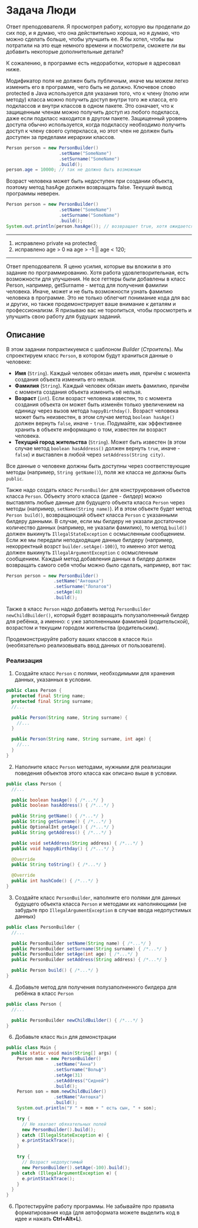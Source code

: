# Задача Люди

Ответ преподоввателя. Я просмотрел работу, которую вы проделали до сих пор, и я думаю, что она действительно хороша, но я думаю, что можно сделать больше, чтобы улучшить ее. Я бы хотел, чтобы вы потратили на это еще немного времени и посмотрели, сможете ли вы добавить некоторые дополнительные детали?

К сожалению, в программе есть недоработки, которые я адресовал ниже.

Модификатор поля не должен быть публичным, иначе мы можем легко изменить его в программе, чего быть не должно.
Ключевое слово protected в Java используется для указания того, что к члену (полю или методу) класса можно получить доступ внутри того же класса, его подклассов и внутри классов в одном пакете. Это означает, что к защищенным членам можно получить доступ из любого подкласса, даже если подкласс находится в другом пакете. Защищенный уровень доступа обычно используется, когда подклассу необходимо получить доступ к члену своего суперкласса, но этот член не должен быть доступен за пределами иерархии классов.

```java
Person person = new PersonBuilder()
                    .setName("SomeName")
                    .setSurname("SomeName")
                    .build();
person.age = 10000; // так не должно быть возможным
```

Возраст человека может быть недоступен при создании объекта, поэтому метод hasAge должен возвращать false. Текущий вывод программы неверен.

```java
Person person = new PersonBuilder()
                    .setName("SomeName")
                    .setSurname("SomeName")
                    .build();
System.out.println(person.hasAge()); // возвращает true, хотя ожидается false
```
--------------------------------------------------
1. исправлено private на protected;
2. исправлено age > 0 на age > -1 || age < 120;
--------------------------------------------------

Ответ преподователя. Я ценю усилия, которые вы вложили в это задание по программированию. Хотя работа удовлетворительная, есть возможности для улучшения. Не все геттеры были добавлены в класс Person, например, getSurname - метод для получения фамилии человека. Иначе, может и не быть возможности узнать фамилию человека в программе. Это не только облегчит понимание кода для вас и других, но также продемонстрирует ваше внимание к деталям и профессионализм. Я призываю вас не торопиться, чтобы просмотреть и улучшить свою работу для будущих заданий.

## Описание
В этом задании попрактикуемся с шаблоном *Builder* (*Строитель*). Мы спроектируем класс `Person`, в котором будут храниться данные о человеке:
* **Имя** (`String`). Каждый человек обязан иметь имя, причём с момента создания объекта изменить его нельзя.
* **Фамилия** (`String`). Каждый человек обязан иметь фамилию, причём с момента создания объекта изменить её нельзя.
* **Возраст** (`int`). Если возраст человека известен, то с момента создания объекта он может быть изменён только увеличением на единицу через вызов метода `happyBirthday()`. Возраст человека может быть неизвестен, в этом случае метод `boolean hasAge()` должен вернуть `false`, иначе - `true`. Подумайте, как эффективнее хранить в объекте информацию о том, известен ли возраст человека.
* **Текущий город жительства** (`String`). Может быть известен (в этом случае метод `boolean hasAddress()` должен вернуть `true`, иначе - `false`) и выставлен в любой через `setAddress(String city)`.

Все данные о человеке должны быть доступны через соответствующие методы (например, `String getName()`), поля же класса не должны быть `public`.

Также надо создать класс `PersonBuilder` для конструирования объектов класса `Person`. Объекту этого класса (далее - *билдер*) можно выставлять любые данные для будущего объекта класса `Person` через методы (например, `setName(String name)`). И в этом объекте будет метод `Person build()`, возвращающий объект класса `Person` с указанными билдеру данными. В случае, если мы билдеру не указали достаточное количество данных (например, не указали фамилию), то метод `build()` должен выкинуть `IllegalStateException` с осмысленным сообщением. Если же мы передали неподходящие данные билдеру (например, некорректный возрст `builder.setAge(-100)`), то именно этот метод должен выкинуть `IllegalArgumentException` с осмысленным сообщением. Каждый метод добавления данных в билдер должен возвращать самого себя чтобы можно было сделать, например, вот так:
```java
Person person = new PersonBuilder()
                  .setName("Антошка")
                  .setSurname("Лопатов")
                  .setAge(48)
                  .build();
```

Также в класс `Person` надо добавить метод `PersonBuilder newChildBuilder()`, который будет возвращать полузаполненный билдер для ребёнка, а именно: с уже заполненными фамилией (родительской), возрастом и текущим городом жительства (родительским).

Продемонстрируйте работу ваших классов в классе `Main` (необязательно реализовывать ввод данных от пользователя).

### Реализация
1. Создайте класс `Person` с полями, необходимыми для хранения данных, указанных в условии.
```java
public class Person {
  protected final String name;
  protected final String surname;
  //...

  public Person(String name, String surname) {
    //...
  }

  public Person(String name, String surname, int age) {
    //...
  }
}
```
2. Наполните класс `Person` методами, нужными для реализации поведения объектов этого класса как описано выше в условии.
```java
public class Person {
  //...

  public boolean hasAge() { /*...*/ }
  public boolean hasAddress() { /*...*/ }

  public String getName() { /*...*/ }
  public String getSurname() { /*...*/ }
  public OptionalInt getAge() { /*...*/ }
  public String getAddress() { /*...*/ }

  public void setAddress(String address) { /*...*/ }
  public void happyBirthday() { /*...*/ }

  @Override
  public String toString() { /*...*/ }

  @Override
  public int hashCode() { /*...*/ }
}
```
3. Создайте класс `PersonBuilder`, наполните его полями для данных будущего объекта класса `Person` и методами их наполняющими (не забудьте про `IllegalArgumentException` в случае ввода недопустимых данных)
```java
public class PersonBuilder {
  //...

  public PersonBuilder setName(String name) { /*...*/ }
  public PersonBuilder setSurname(String surname) { /*...*/ }
  public PersonBuilder setAge(int age) { /*...*/ }
  public PersonBuilder setAddress(String address) { /*...*/ }

  public Person build() { /*...*/ }
}
```
4. Добавьте метод для получения полузаполненного билдера для ребёнка в класс `Person`
```java
public class Person {
  //...

  public PersonBuilder newChildBuilder() { /*...*/ }
}
```
6. Добавьте класс `Main` для демонстрации
```java
public class Main {
  public static void main(String[] args) {
    Person mom = new PersonBuilder()
                  .setName("Анна")
                  .setSurname("Вольф")
                  .setAge(31)
                  .setAddress("Сидней")
                  .build();
    Person son = mom.newChildBuilder()
                  .setName("Антошка")
                  .build();
    System.out.println("У " + mom + " есть сын, " + son);

    try {
      // Не хватает обяхательных полей
      new PersonBuilder().build(); 
    } catch (IllegalStateException e) {
      e.printStackTrace(); 
    }

    try {
      // Возраст недопустимый
      new PersonBuilder().setAge(-100).build();
    } catch (IllegalArgumentException e) {
      e.printStackTrace();
    }
  }
}
```
6. Протестируйте работу программы. Не забывайте про правила форматирования кода (для автоформата можете выделить код в идее и нажать **Ctrl+Alt+L**).
